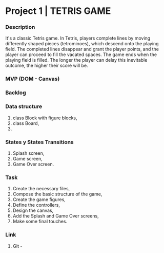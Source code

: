 # **Project 1 | TETRIS GAME**

### **Description**

It's a classic Tetris game.
In Tetris, players complete lines by moving differently shaped pieces (tetrominoes), which
descend onto the playing field. The completed lines disappear and grant the player points, and the player can proceed to
fill the vacated spaces. The game ends when the playing field is filled. The longer the player can delay this inevitable
outcome, the higher their score will be.

### **MVP (DOM - Canvas)**

### **Backlog**

### **Data structure**

1. class Block with figure blocks,
2. class Board,
3. 

### **States y States Transitions**

1. Splash screen,
2. Game screen,
3. Game Over screen.

### **Task**

1. Create the necessary files,
2. Compose the basic structure of the game,
3. Create the game figures,
4. Define the controllers,
5. Design the canvas,
6. Add the Splash and Game Over screens,
7. Make some final touches.

### **Link**

1. Git - 

